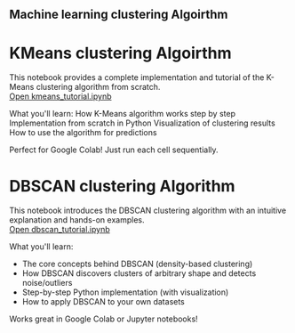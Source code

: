 ## Machine learning clustering Algoirthm 

# KMeans clustering Algoirthm
This notebook provides a complete implementation and tutorial of the K-Means clustering algorithm from scratch.  
[Open kmeans_tutorial.ipynb](kmeans_tutorial.ipynb)

What you'll learn:
How K-Means algorithm works step by step
Implementation from scratch in Python
Visualization of clustering results
How to use the algorithm for predictions

Perfect for Google Colab! Just run each cell sequentially.


# DBSCAN clustering Algorithm
This notebook introduces the DBSCAN clustering algorithm with an intuitive explanation and hands-on examples.  
[Open dbscan_tutorial.ipynb](dbscan_tutorial.ipynb)

What you'll learn:
- The core concepts behind DBSCAN (density-based clustering)
- How DBSCAN discovers clusters of arbitrary shape and detects noise/outliers
- Step-by-step Python implementation (with visualization)
- How to apply DBSCAN to your own datasets

Works great in Google Colab or Jupyter notebooks!
